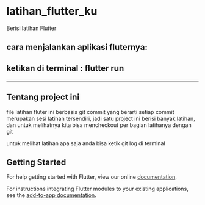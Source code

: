 # latihan_flutter_ku

<p> Berisi latihan Flutter </p>

<h2>cara menjalankan aplikasi fluternya: <h2>

<p>ketikan di terminal : flutter run</p>

---

<h2> Tentang project ini </h2>
file latihan fluter ini berbasis git commit yang berarti setiap commit merupakan sesi latihan tersendiri, jadi satu project ini berisi banyak latihan, dan untuk melihatnya kita bisa mencheckout per bagian latihanya dengan git

untuk melihat latihan apa saja anda bisa ketik git log di terminal

## Getting Started

For help getting started with Flutter, view our online
[documentation](https://flutter.dev/).

For instructions integrating Flutter modules to your existing applications,
see the [add-to-app documentation](https://flutter.dev/docs/development/add-to-app).

